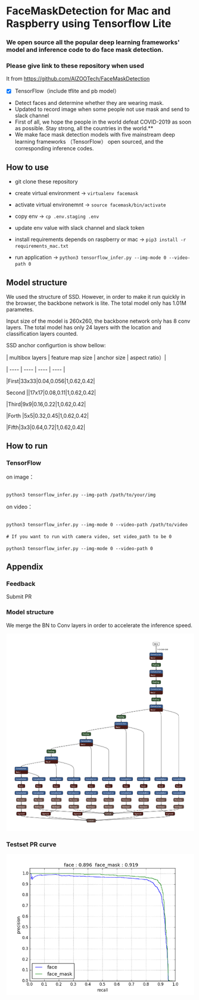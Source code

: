 
# FaceMaskDetection for Mac and Raspberry using Tensorflow Lite

  

### We open source all the popular deep learning frameworks' model and inference code to do face mask detection.

### Please give link to these repository when used

It from https://github.com/AIZOOTech/FaceMaskDetection

-  [x] TensorFlow（include tflite and pb model）
- Detect faces and determine whether they are wearing mask.
- Updated to record image when some people not use mask and send to slack channel
- First of all, we hope the people in the world defeat COVID-2019 as soon as possible. Stay strong, all the countries in the world.**
- We make face mask detection models with five mainstream deep learning frameworks （TensorFlow） open sourced, and the corresponding inference codes.

  

## How to use

- git clone these repository

- create virtual environment -> `virtualenv facemask`

- activate virtual environemnt -> `source facemask/bin/activate`

- copy env -> `cp .env.staging .env`

- update env value with slack channel and slack token

- install requirements depends on raspberry or mac -> `pip3 install -r requirements_mac.txt`

- run application -> `python3 tensorflow_infer.py --img-mode 0 --video-path 0`

  

## Model structure

  

We used the structure of SSD. However, in order to make it run quickly in the browser, the backbone network is lite. The total model only has 1.01M parametes.

  

Input size of the model is 260x260, the backbone network only has 8 conv layers. The total model has only 24 layers with the location and classification layers counted.

  

SSD anchor configurtion is show bellow:

  

| multibox layers | feature map size | anchor size | aspect ratio）|

| ---- | ---- | ---- | ---- |

|First|33x33|0.04,0.056|1,0.62,0.42|

Second ||17x17|0.08,0.11|1,0.62,0.42|

|Third|9x9|0.16,0.22|1,0.62,0.42|

|Forth |5x5|0.32,0.45|1,0.62,0.42|

|Fifth|3x3|0.64,0.72|1,0.62,0.42|

  

## How to run

### TensorFlow

on image：

```

python3 tensorflow_infer.py --img-path /path/to/your/img

```

on video：

```

python3 tensorflow_infer.py --img-mode 0 --video-path /path/to/video

# If you want to run with camera video, set video_path to be 0

python3 tensorflow_infer.py --img-mode 0 --video-path 0

```

  

## Appendix

### Feedback

Submit PR

  
  

### Model structure

  

We merge the BN to Conv layers in order to accelerate the inference speed.

  

![](img/face_mask_detection.caffemodel.png)

  

### Testset PR curve

  

![](img/pr_curve.png)